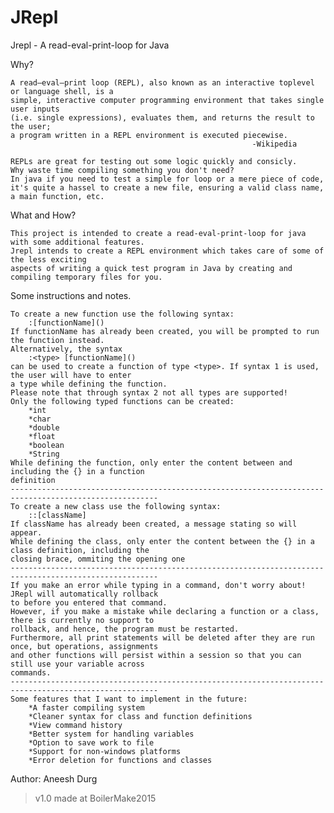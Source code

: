 # JRepl
Jrepl - A read-eval-print-loop for Java 

Why?

	A read–eval–print loop (REPL), also known as an interactive toplevel or language shell, is a 
	simple, interactive computer programming environment that takes single user inputs 
	(i.e. single expressions), evaluates them, and returns the result to the user; 
	a program written in a REPL environment is executed piecewise. 
														  -Wikipedia

	REPLs are great for testing out some logic quickly and consicly. 
	Why waste time compiling something you don't need?
	In java if you need to test a simple for loop or a mere piece of code, 
	it's quite a hassel to create a new file, ensuring a valid class name, a main function, etc. 
	
What and How?

	This project is intended to create a read-eval-print-loop for java with some additional features.
	Jrepl intends to create a REPL environment which takes care of some of the less exciting 
	aspects of writing a quick test program in Java by creating and compiling temporary files for you.
	
Some instructions and notes.

	To create a new function use the following syntax:
		:[functionName]()
	If functionName has already been created, you will be prompted to run the function instead.
	Alternatively, the syntax
		:<type> [functionName]() 
	can be used to create a function of type <type>. If syntax 1 is used, the user will have to enter
	a type while defining the function. 
	Please note that through syntax 2 not all types are supported! 
	Only the following typed functions can be created:
		*int
		*char
		*double
		*float
		*boolean
		*String
	While defining the function, only enter the content between and including the {} in a function
	definition
	-------------------------------------------------------------------------------------------------------
	To create a new class use the following syntax:
		::[className]
	If className has already been created, a message stating so will appear. 
	While defining the class, only enter the content between the {} in a class definition, including the 
	closing brace, ommiting the opening one
	-------------------------------------------------------------------------------------------------------
	If you make an error while typing in a command, don't worry about! JRepl will automatically rollback 
	to before you entered that command.
	However, if you make a mistake while declaring a function or a class, there is currently no support to
	rollback, and hence, the program must be restarted.
	Furthermore, all print statements will be deleted after they are run once, but operations, assignments
	and other functions will persist within a session so that you can still use your variable across 
	commands.
	-------------------------------------------------------------------------------------------------------
	Some features that I want to implement in the future:
		*A faster compiling system
		*Cleaner syntax for class and function definitions
		*View command history
		*Better system for handling variables
		*Option to save work to file
		*Support for non-windows platforms
		*Error deletion for functions and classes
Author: Aneesh Durg
	
>v1.0 made at BoilerMake2015

